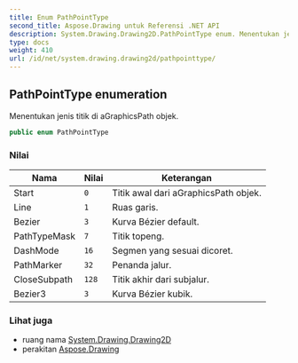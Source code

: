 ```yaml
---
title: Enum PathPointType
second_title: Aspose.Drawing untuk Referensi .NET API
description: System.Drawing.Drawing2D.PathPointType enum. Menentukan jenis titik di aGraphicsPath objek.
type: docs
weight: 410
url: /id/net/system.drawing.drawing2d/pathpointtype/
---
```

## PathPointType enumeration

Menentukan jenis titik di aGraphicsPath objek.

```csharp
public enum PathPointType
```

### Nilai

| Nama | Nilai | Keterangan |
| --- | --- | --- |
| Start | `0` | Titik awal dari aGraphicsPath objek. |
| Line | `1` | Ruas garis. |
| Bezier | `3` | Kurva Bézier default. |
| PathTypeMask | `7` | Titik topeng. |
| DashMode | `16` | Segmen yang sesuai dicoret. |
| PathMarker | `32` | Penanda jalur. |
| CloseSubpath | `128` | Titik akhir dari subjalur. |
| Bezier3 | `3` | Kurva Bézier kubik. |

### Lihat juga

* ruang nama [System.Drawing.Drawing2D](../../system.drawing.drawing2d/)
* perakitan [Aspose.Drawing](../../)


